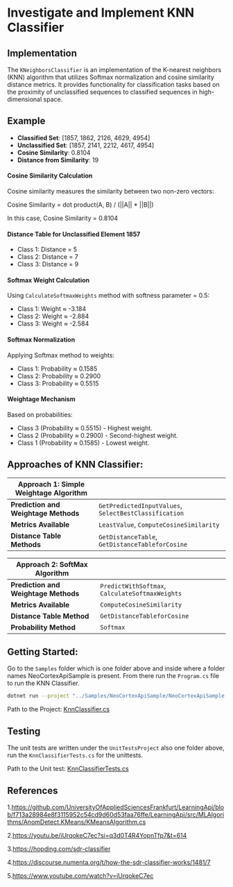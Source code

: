 # Investigate and Implement KNN Classifier

## Implementation

The `KNeighborsClassifier` is an implementation of the K-nearest neighbors (KNN) algorithm that utilizes Softmax normalization and cosine similarity distance metrics. It provides functionality for classification tasks based on the proximity of unclassified sequences to classified sequences in high-dimensional space.


## Example

- **Classified Set**: [1857, 1862, 2126, 4629, 4954]
- **Unclassified Set**: [1857, 2141, 2212, 4617, 4954]
- **Cosine Similarity**: 0.8104
- **Distance from Similarity**: 19

#### Cosine Similarity Calculation
Cosine similarity measures the similarity between two non-zero vectors:

Cosine Similarity = dot product(A, B) / (||A|| * ||B||)

In this case, Cosine Similarity = 0.8104

#### Distance Table for Unclassified Element 1857
- Class 1: Distance = 5
- Class 2: Distance = 7
- Class 3: Distance = 9

#### Softmax Weight Calculation
Using `CalculateSoftmaxWeights` method with softness parameter = 0.5:

- Class 1: Weight ≈ -3.184
- Class 2: Weight ≈ -2.884
- Class 3: Weight ≈ -2.584

#### Softmax Normalization
Applying Softmax method to weights:

- Class 1: Probability ≈ 0.1585
- Class 2: Probability ≈ 0.2900
- Class 3: Probability ≈ 0.5515

#### Weightage Mechanism
Based on probabilities:

- Class 3 (Probability ≈ 0.5515) - Highest weight.
- Class 2 (Probability ≈ 0.2900) - Second-highest weight.
- Class 1 (Probability ≈ 0.1585) - Lowest weight.



## Approaches of KNN Classifier:

| **Approach 1: Simple Weightage Algorithm** |  |
| --- | --- |
| **Prediction and Weightage Methods** | `GetPredictedInputValues`, `SelectBestClassification` |
| **Metrics Available** | `LeastValue`, `ComputeCosineSimilarity` |
| **Distance Table Methods** | `GetDistanceTable`, `GetDistanceTableforCosine` |

| **Approach 2: SoftMax Algorithm**          |  |
| --- | --- |
| **Prediction and Weightage Methods**       | `PredictWithSoftmax`, `CalculateSoftmaxWeights` |
| **Metrics Available** | `ComputeCosineSimilarity` |
| **Distance Table Method** | `GetDistanceTableforCosine` |
| **Probability Method** | `Softmax` |


## Getting Started:

Go to the `Samples` folder which is one folder above and inside where a folder names NeoCortexApiSample is present.
From there run the `Program.cs` file to run the KNN Classifier.

```bash
dotnet run --project "../Samples/NeoCortexApiSample/NeoCortexApiSample.csproj"
```

Path to the
Project: [KnnClassifier.cs](https://github.com/IndranilSaha09/neocortexapi/blob/master/source/NeoCortexApi/Classifiers/KnnClassifier.cs)


## Testing

The unit tests are written under the `UnitTestsProject` also one folder above, run the `KnnClassifierTests.cs` for the
unittests.

Path to the Unit
test: [KnnClassifierTests.cs](https://github.com/IndranilSaha09/neocortexapi/blob/master/source/UnitTestsProject/KnnClassifierTests.cs)


## References

1.https://github.com/UniversityOfAppliedSciencesFrankfurt/LearningApi/blob/f713a28984e8f3115952c54cd9d60d53faa76ffe/LearningApi/src/MLAlgorithms/AnomDetect.KMeans/KMeansAlgorithm.cs

2.https://youtu.be/iUrqokeC7ec?si=q3d0T4R4YopnTfp7&t=614

3.https://hopding.com/sdr-classifier

4.https://discourse.numenta.org/t/how-the-sdr-classifier-works/1481/7

5.https://www.youtube.com/watch?v=iUrqokeC7ec


